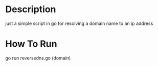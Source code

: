# Description
just a simple script in go for resolving a domain name to an ip address

# How To Run
go run reversedns.go (domain)
